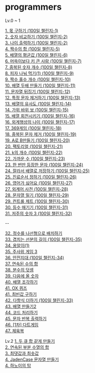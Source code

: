# programmers

Lv.0 ~ 1

<a href="https://school.programmers.co.kr/learn/courses/30/lessons/120805" target="_blank"> 1. 몫 구하기 (100일 챌린지-1)</a><br>
<a href="https://school.programmers.co.kr/learn/courses/30/lessons/120807" target="_blank"> 2. 숫자 비교하기 (100일 챌린지-2)</a><br>
<a href="https://school.programmers.co.kr/learn/courses/30/lessons/120820" target="_blank"> 3. 나이 출력하기 (100일 챌린지-2)</a><br>
<a href="https://school.programmers.co.kr/learn/courses/30/lessons/120829" target="_blank"> 4. 짝수의 합 (100일 챌린지-5)</a><br>
<a href="https://school.programmers.co.kr/learn/courses/30/lessons/120817" target="_blank"> 5. 배열의 평균값 (100일 챌린지-6)</a><br>
<a href="https://school.programmers.co.kr/learn/courses/30/lessons/120585" target="_blank"> 6. 머쓱이보다 키 큰 사람 (100일 챌린지-7)</a><br>
<a href="https://school.programmers.co.kr/learn/courses/30/lessons/120583" target="_blank"> 7. 중복된 숫자 개수 (100일 챌린지-8)</a><br>
<a href="https://school.programmers.co.kr/learn/courses/30/lessons/120814" target="_blank"> 8. 피자 나눠 먹기(1) (100일 챌린지-9)</a><br>
<a href="https://school.programmers.co.kr/learn/courses/30/lessons/120824" target="_blank"> 9. 짝수 홀수 개수 (100일 챌린지-10)</a><br>
<a href="https://school.programmers.co.kr/learn/courses/30/lessons/120809" target="_blank"> 10. 배열 두배 만들기 (100일 챌린지-11)</a><br>
<a href="https://school.programmers.co.kr/learn/courses/30/lessons/120822" target="_blank"> 11. 문자열 뒤집기 (100일 챌린지-12)</a><br>
<a href="https://school.programmers.co.kr/learn/courses/30/lessons/120826" target="_blank"> 12. 특정 문자 제거하기 (100일 챌린지-13)</a><br>
<a href="https://school.programmers.co.kr/learn/courses/30/lessons/120903" target="_blank"> 13. 배열의 유사도 (100일 챌린지-14)</a><br>
<a href="https://school.programmers.co.kr/learn/courses/30/lessons/120839" target="_blank"> 14. 가위 바위 보 (100일 챌린지-15)</a><br>
<a href="https://school.programmers.co.kr/learn/courses/30/lessons/120844" target="_blank"> 15. 배열 회전시키기 (100일 챌린지-16)</a><br>
<a href="https://school.programmers.co.kr/learn/courses/30/lessons/120834" target="_blank"> 16. 외계행성의 나이 (100일 챌린지-17)</a><br>
<a href="https://school.programmers.co.kr/learn/courses/30/lessons/120891" target="_blank"> 17. 369게임 (100일 챌린지-18)</a><br>
<a href="https://school.programmers.co.kr/learn/courses/30/lessons/120888" target="_blank"> 18. 중복된 문자 제거 (100일 챌린지-19)</a><br>
<a href="https://school.programmers.co.kr/learn/courses/30/lessons/120886" target="_blank"> 19. A로 B만들기 (100일 챌린지-20)</a><br>
<a href="https://school.programmers.co.kr/learn/courses/30/lessons/120848" target="_blank"> 20. 팩토리얼 (100일 챌린지-21)</a><br>
<a href="https://school.programmers.co.kr/learn/courses/30/lessons/120887" target="_blank"> 21. k의 개수 (100일 챌린지-22)</a><br>
<a href="https://school.programmers.co.kr/learn/courses/30/lessons/120890" target="_blank"> 22. 가까운 수 (100일 챌린지-23)</a><br>
<a href="https://school.programmers.co.kr/learn/courses/30/lessons/120896" target="_blank"> 23. 한 번만 등장한 문자 (100일 챌린지-24)</a><br>
<a href="https://school.programmers.co.kr/learn/courses/30/lessons/120913" target="_blank"> 24. 잘라서 배열로 저장하기 (100일 챌린지-25)</a><br>
<a href="https://school.programmers.co.kr/learn/courses/30/lessons/120835" target="_blank"> 25. 진료순서 정하기 (100일 챌린지-26)</a><br>
<a href="https://school.programmers.co.kr/learn/courses/30/lessons/120894" target="_blank"> 26. 영어가 싫어요 (100일 챌린지-27)</a><br>
<a href="https://school.programmers.co.kr/learn/courses/30/lessons/120869" target="_blank"> 27. 외계어 사전 (100일 챌린지-28)</a><br>
<a href="https://school.programmers.co.kr/learn/courses/30/lessons/120921" target="_blank"> 28. 문자열 밀기 (100일 챌린지-29)</a><br>
<a href="https://school.programmers.co.kr/learn/courses/30/lessons/120853" target="_blank"> 29. 컨트롤 제트 (100일 챌린지-30)</a><br>
<a href="https://school.programmers.co.kr/learn/courses/30/lessons/120882" target="_blank"> 30. 등수 매기기 (100일 챌린지-31)</a><br>
<a href="https://school.programmers.co.kr/learn/courses/30/lessons/120871" target="_blank"> 31. 저주의 숫자 3 (100일 챌린지-32)</a><br>

--

<a href="https://school.programmers.co.kr/learn/courses/30/lessons/181832" target="_blank"> 32. 정수를 나선형으로 배치하기 </a><br>
<a href="https://school.programmers.co.kr/learn/courses/30/lessons/120876" target="_blank"> 33. 겹치는 선분의 길이 (100일 챌린지-35) </a><br>
<a href="https://school.programmers.co.kr/learn/courses/30/lessons/120956" target="_blank"> 34. 옹알이(1)</a><br>
<a href="https://school.programmers.co.kr/learn/courses/30/lessons/181916" target="_blank"> 35. 주사위 게임 3</a><br>
<a href="https://school.programmers.co.kr/learn/courses/30/lessons/120866" target="_blank"> 36. 안전지대 (100일 챌린지-34)</a><br>
<a href="https://school.programmers.co.kr/learn/courses/30/lessons/120923" target="_blank"> 37. 연속된 수의 합</a><br>
<a href="https://school.programmers.co.kr/learn/courses/30/lessons/120808" target="_blank"> 38. 분수의 덧셈</a><br>
<a href="https://school.programmers.co.kr/learn/courses/30/lessons/120924" target="_blank"> 39. 다음에 올 숫자</a><br>
<a href="https://school.programmers.co.kr/learn/courses/30/lessons/181893" target="_blank"> 40. 배열 조각하기</a><br>
<a href="https://school.programmers.co.kr/learn/courses/30/lessons/120907" target="_blank"> 41. OX 퀴즈</a><br>
<a href="https://school.programmers.co.kr/learn/courses/30/lessons/120907" target="_blank"> 41. 최빈값 구하기</a><br>
<a href="https://school.programmers.co.kr/learn/courses/30/lessons/120863" target="_blank"> 42. 다항식 더하기 (100일 챌린지-33)</a><br>
<a href="https://school.programmers.co.kr/learn/courses/30/lessons/181921" target="_blank"> 43. 배열 만들기2</a><br>
<a href="https://school.programmers.co.kr/learn/courses/30/lessons/181932" target="_blank"> 44. 코드 처리하기</a><br>
<a href="https://school.programmers.co.kr/learn/courses/30/lessons/120825" target="_blank"> 45. 문자 반복 출력하기</a><br>
<a href="https://school.programmers.co.kr/learn/courses/30/lessons/17682" target="_blank"> 46. [1차] 다트게임</a><br>
<a href="https://school.programmers.co.kr/learn/courses/30/lessons/42862" target="_blank"> 47. 체육복</a><br>

Lv.2
<a href="https://school.programmers.co.kr/learn/courses/30/lessons/118667" target="_blank"> 1. 두 큐 합 같게 만들기</a><br>
<a href="https://school.programmers.co.kr/learn/courses/30/lessons/178870" target="_blank"> 2. 연속된 부분 수열의 합</a><br>
<a href="https://school.programmers.co.kr/learn/courses/30/lessons/12939" target="_blank"> 3. 최댓값과 최솟값</a><br>
<a href="https://school.programmers.co.kr/learn/courses/30/lessons/12951" target="_blank"> 4. JadenCase 문자열 만들기</a><br>
<a href="https://school.programmers.co.kr/learn/courses/30/lessons/12946" target="_blank"> 4. 하노이의 탑</a><br>

